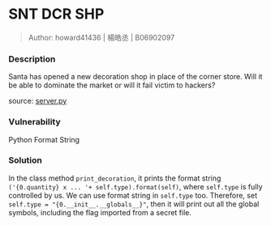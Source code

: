 # SNT DCR SHP

> Author: howard41436 | 楊皓丞 | B06902097

### Description

Santa has opened a new decoration shop in place of the corner store. Will it be able to dominate the market or will it fail victim to hackers?

source: [server.py](./server.py)

### Vulnerability

Python Format String

### Solution

In the class method `print_decoration`, it prints the format string `('{0.quantity} x ... '+ self.type).format(self)`, where `self.type` is fully controlled by us. We can use format string in `self.type` too. Therefore, set `self.type = "{0.__init__.__globals__}"`, then it will print out all the global symbols, including the flag imported from a secret file.